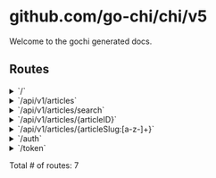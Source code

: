 # github.com/go-chi/chi/v5

Welcome to the gochi generated docs.

## Routes

<details>
<summary>`/`</summary>

- [RequestID]()
- [Logger]()
- [Recoverer]()
- **/**
	- _GET_
		- [main.Hello]()

</details>
<details>
<summary>`/api/v1/articles`</summary>

- [RequestID]()
- [Logger]()
- [Recoverer]()
- **/api/v1**
	- [o-chi/oauth.(*BearerAuthentication).Authorize-fm]()
	- **/articles**
		- **/**
			- _GET_
				- [main.ListArticles]()
			- _POST_
				- [main.CreateArticle]()

</details>
<details>
<summary>`/api/v1/articles/search`</summary>

- [RequestID]()
- [Logger]()
- [Recoverer]()
- **/api/v1**
	- [o-chi/oauth.(*BearerAuthentication).Authorize-fm]()
	- **/articles**
		- **/search**
			- _GET_
				- [main.SearchArticles]()

</details>
<details>
<summary>`/api/v1/articles/{articleID}`</summary>

- [RequestID]()
- [Logger]()
- [Recoverer]()
- **/api/v1**
	- [o-chi/oauth.(*BearerAuthentication).Authorize-fm]()
	- **/articles**
		- **/{articleID}**
			- [main.ArticleCtx]()
			- **/**
				- _DELETE_
					- [main.DeleteArticle]()
				- _GET_
					- [main.GetArticle]()
				- _PUT_
					- [main.UpdateArticle]()

</details>
<details>
<summary>`/api/v1/articles/{articleSlug:[a-z-]+}`</summary>

- [RequestID]()
- [Logger]()
- [Recoverer]()
- **/api/v1**
	- [o-chi/oauth.(*BearerAuthentication).Authorize-fm]()
	- **/articles**
		- **/{articleSlug:[a-z-]+}**
			- _GET_
				- [main.ArticleCtx]()
				- [main.GetArticle]()

</details>
<details>
<summary>`/auth`</summary>

- [RequestID]()
- [Logger]()
- [Recoverer]()
- **/auth**
	- _POST_
		- [o-chi/oauth.(*BearerServer).ClientCredentials-fm]()

</details>
<details>
<summary>`/token`</summary>

- [RequestID]()
- [Logger]()
- [Recoverer]()
- **/token**
	- _POST_
		- [o-chi/oauth.(*BearerServer).UserCredentials-fm]()

</details>

Total # of routes: 7

